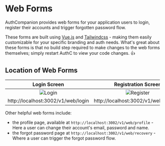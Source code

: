 # Web Forms

AuthCompanion provides web forms for your application users to login, register
their accounts and trigger forgotten password flow.

These forms are built using [Vue.js](https://v3.vuejs.org/) and
[Tailwindcss](https://tailwindcss.com/) - making them easily customizable for
your specific branding and auth needs. What's great about these forms is that no
build step required to make changes to the web forms themselves; simply restart
AuthC to view your code changes. 👍

## Location of Web Forms

|                                             Login Screen                                              |                                             Registration Screen                                             |
| :---------------------------------------------------------------------------------------------------: | :---------------------------------------------------------------------------------------------------------: |
| ![Login](https://raw.githubusercontent.com/authcompanion/authcompanion/main/.github/public/login.png) | ![Register](https://raw.githubusercontent.com/authcompanion/authcompanion/main/.github/public/register.png) |
|                                  http://localhost:3002/v1/web/login                                   |                                    http://localhost:3002/v1/web/register                                    |

Other helpful web forms include:

- the profile page, available at `http://localhost:3002/v1/web/profile` - Here a
  user can change their account's email, password and name.
- the forgot password page at `http://localhost:3002/v1/web/recovery` - Where a
  user can trigger the forgot password flow.
